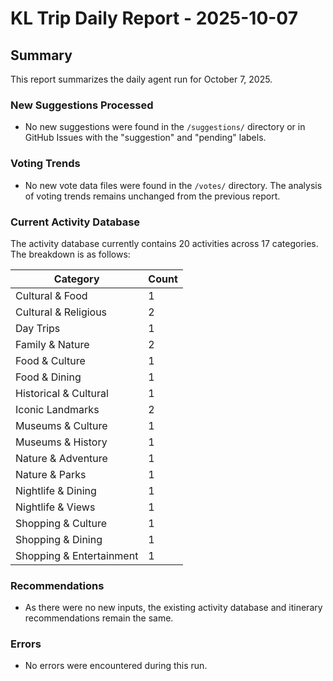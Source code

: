 # KL Trip Daily Report - 2025-10-07

## Summary

This report summarizes the daily agent run for October 7, 2025.

### New Suggestions Processed

- No new suggestions were found in the `/suggestions/` directory or in GitHub Issues with the "suggestion" and "pending" labels.

### Voting Trends

- No new vote data files were found in the `/votes/` directory. The analysis of voting trends remains unchanged from the previous report.

### Current Activity Database

The activity database currently contains 20 activities across 17 categories. The breakdown is as follows:

| Category                   | Count |
| -------------------------- | ----- |
| Cultural & Food            | 1     |
| Cultural & Religious       | 2     |
| Day Trips                  | 1     |
| Family & Nature            | 2     |
| Food & Culture             | 1     |
| Food & Dining              | 1     |
| Historical & Cultural      | 1     |
| Iconic Landmarks           | 2     |
| Museums & Culture          | 1     |
| Museums & History          | 1     |
| Nature & Adventure         | 1     |
| Nature & Parks             | 1     |
| Nightlife & Dining         | 1     |
| Nightlife & Views          | 1     |
| Shopping & Culture         | 1     |
| Shopping & Dining          | 1     |
| Shopping & Entertainment   | 1     |

### Recommendations

- As there were no new inputs, the existing activity database and itinerary recommendations remain the same.

### Errors

- No errors were encountered during this run.

